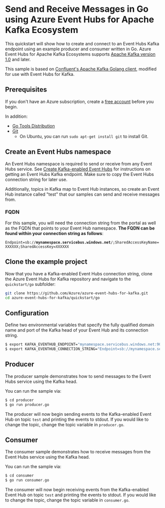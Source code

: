 # Send and Receive Messages in Go using Azure Event Hubs for Apache Kafka Ecosystem

This quickstart will show how to create and connect to an Event Hubs Kafka endpoint using an example producer and consumer written in Go. Azure Event Hubs for Apache Kafka Ecosystems supports [Apache Kafka version 1.0](https://kafka.apache.org/10/documentation.html) and later.

This sample is based on [Confluent's Apache Kafka Golang client](https://github.com/confluentinc/confluent-kafka-go), modified for use with Event Hubs for Kafka.

## Prerequisites

If you don't have an Azure subscription, create a [free account](https://azure.microsoft.com/free/?ref=microsoft.com&utm_source=microsoft.com&utm_medium=docs&utm_campaign=visualstudio) before you begin.

In addition:

* [Go Tools Distribution](https://golang.org/doc/install)
* [Git](https://www.git-scm.com/downloads)
    * On Ubuntu, you can run `sudo apt-get install git` to install Git.

## Create an Event Hubs namespace

An Event Hubs namespace is required to send or receive from any Event Hubs service. See [Create Kafka-enabled Event Hubs](https://docs.microsoft.com/azure/event-hubs/event-hubs-create-kafka-enabled) for instructions on getting an Event Hubs Kafka endpoint. Make sure to copy the Event Hubs connection string for later use.

Additionally, topics in Kafka map to Event Hub instances, so create an Event Hub instance called "test" that our samples can send and receive messages from.

### FQDN

For this sample, you will need the connection string from the portal as well as the FQDN that points to your Event Hub namespace. **The FQDN can be found within your connection string as follows**:

`Endpoint=sb://`**`mynamespace.servicebus.windows.net`**`/;SharedAccessKeyName=XXXXXX;SharedAccessKey=XXXXXX`

## Clone the example project

Now that you have a Kafka-enabled Event Hubs connection string, clone the Azure Event Hubs for Kafka repository and navigate to the `quickstart/go` subfolder:

```bash
git clone https://github.com/Azure/azure-event-hubs-for-kafka.git
cd azure-event-hubs-for-kafka/quickstart/go
```

## Configuration

Define two environmental variables that specify the fully qualified domain name and port of the Kafka head of your Event Hub and its connection string.

```bash
$ export KAFKA_EVENTHUB_ENDPOINT="mynamespace.servicebus.windows.net:9093", //REPLACE
$ export KAFKA_EVENTHUB_CONNECTION_STRING="Endpoint=sb://mynamespace.servicebus.windows.net/;SharedAccessKeyName=XXXXXX;SharedAccessKey=XXXXXX" //REPLACE
```

## Producer

The producer sample demonstrates how to send messages to the Event Hubs service using the Kafka head.

You can run the sample via:

```bash
$ cd producer
$ go run producer.go
```

The producer will now begin sending events to the Kafka-enabled Event Hub on topic `test` and printing the events to stdout. If you would like to change the topic, change the topic variable in `producer.go`.

## Consumer

The consumer sample demonstrates how to receive messages from the Event Hubs service using the Kafka head.

You can run the sample via:

```bash
$ cd consumer
$ go run consumer.go
```

The consumer will now begin receiving events from the Kafka-enabled Event Hub on topic `test` and printing the events to stdout. If you would like to change the topic, change the topic variable in `consumer.go`.
